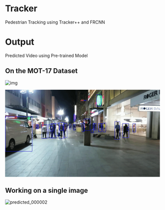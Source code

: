 # Tracker
Pedestrian Tracking using Tracker++ and FRCNN

# Output

Predicted Video using Pre-trained Model

## On the MOT-17 Dataset
![img](output.gif)

![img](working.gif)

## Working on a single image
![predicted_000002](https://user-images.githubusercontent.com/20610948/87123168-e07d7e80-c2a3-11ea-901b-b882d6f554eb.jpg)
